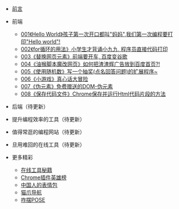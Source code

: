 - [前言](readme-pwc.md)
- 前端
  - [001《Hello World》孩子第一次开口都叫"妈妈",我们第一次编程要打印"Hello world"!](2020-09-29_001_hello_world.md)
  - [002《for循环的用法》小学生才背诵小九九, 程序员直接代码打印](2020-09-29_002_for_99.md)
  - [003《替换网页元素》前端要开车, 百度变谷歌](2020-09-29_003_baidu_2_google.md)
  - [004《油猴脚本魔改网页》如何把渣渣辉广告放到百度首页?!](2020-09-29_004_zha_zha_hui.md) 
  - [005《使用随机数》写一个抽奖(点名回答问题)的扩展程序~](2020-09-29_005_select_student.md)
  - [006《小游戏》真心话大冒险](2020-09-29_006_truth_or_dare.md)
  - [007《伪元素》免费赠送的DOM-伪元素](2020-09-29_007_color_block_font.md)
  - [008《保存代码文件》Chrome保存并运行Html代码片段的方法](2020-09-29_008_chrome_html.md)
- 后端（待更新）
- 提升编程效率的工具（待更新）
- 值得常逛的编程网站（待更新）
- 旦用难回的在线工具（待更新）

- 更多精彩
  - [在线工具秘籍](https://www.v2fy.com/p/readme-onlinetoolsbook/)
  - [Chrome插件英雄榜](https://www.v2fy.com/p/readme-chromeappheroes/)
  - [中国人的表情包](https://www.v2fy.com/p/000readme-chinesebqb/)
  - [猫爪导航](https://www.v2fy.com/)
  - [咋摆POSE](https://www.v2fy.com/jikemiji/find-pose/)